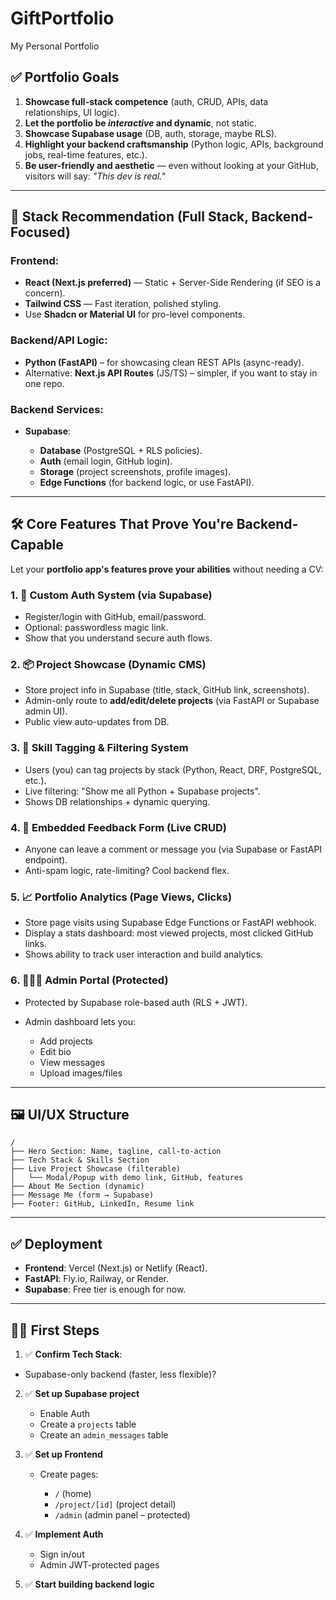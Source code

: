 # GiftPortfolio
My Personal Portfolio

## ✅ Portfolio Goals

1. **Showcase full-stack competence** (auth, CRUD, APIs, data relationships, UI logic).
2. **Let the portfolio be *interactive* and dynamic**, not static.
3. **Showcase Supabase usage** (DB, auth, storage, maybe RLS).
4. **Highlight your backend craftsmanship** (Python logic, APIs, background jobs, real-time features, etc.).
5. **Be user-friendly and aesthetic** — even without looking at your GitHub, visitors will say: *"This dev is real."*

---

## 🧠 Stack Recommendation (Full Stack, Backend-Focused)

### Frontend:

* **React (Next.js preferred)** — Static + Server-Side Rendering (if SEO is a concern).
* **Tailwind CSS** — Fast iteration, polished styling.
* Use **Shadcn or Material UI** for pro-level components.

### Backend/API Logic:

* **Python (FastAPI)** – for showcasing clean REST APIs (async-ready).
* Alternative: **Next.js API Routes** (JS/TS) – simpler, if you want to stay in one repo.

### Backend Services:

* **Supabase**:

  * **Database** (PostgreSQL + RLS policies).
  * **Auth** (email login, GitHub login).
  * **Storage** (project screenshots, profile images).
  * **Edge Functions** (for backend logic, or use FastAPI).

---

## 🛠️ Core Features That Prove You're Backend-Capable

Let your **portfolio app's features prove your abilities** without needing a CV:

### 1. 🔐 Custom Auth System (via Supabase)

* Register/login with GitHub, email/password.
* Optional: passwordless magic link.
* Show that you understand secure auth flows.

### 2. 📦 Project Showcase (Dynamic CMS)

* Store project info in Supabase (title, stack, GitHub link, screenshots).
* Admin-only route to **add/edit/delete projects** (via FastAPI or Supabase admin UI).
* Public view auto-updates from DB.

### 3. 🧠 Skill Tagging & Filtering System

* Users (you) can tag projects by stack (Python, React, DRF, PostgreSQL, etc.).
* Live filtering: "Show me all Python + Supabase projects".
* Shows DB relationships + dynamic querying.

### 4. 💬 Embedded Feedback Form (Live CRUD)

* Anyone can leave a comment or message you (via Supabase or FastAPI endpoint).
* Anti-spam logic, rate-limiting? Cool backend flex.

### 5. 📈 Portfolio Analytics (Page Views, Clicks)

* Store page visits using Supabase Edge Functions or FastAPI webhook.
* Display a stats dashboard: most viewed projects, most clicked GitHub links.
* Shows ability to track user interaction and build analytics.

### 6. 🧑🏽‍💼 Admin Portal (Protected)

* Protected by Supabase role-based auth (RLS + JWT).
* Admin dashboard lets you:

  * Add projects
  * Edit bio
  * View messages
  * Upload images/files

---

## 🖼 UI/UX Structure

```
/
├── Hero Section: Name, tagline, call-to-action
├── Tech Stack & Skills Section
├── Live Project Showcase (filterable)
│   └── Modal/Popup with demo link, GitHub, features
├── About Me Section (dynamic)
├── Message Me (form → Supabase)
├── Footer: GitHub, LinkedIn, Resume link
```

---

## ✅ Deployment

* **Frontend**: Vercel (Next.js) or Netlify (React).
* **FastAPI**: Fly.io, Railway, or Render.
* **Supabase**: Free tier is enough for now.

---

## ✍🏽 First Steps

1. ✅ **Confirm Tech Stack**:

  * Supabase-only backend (faster, less flexible)?

2. ✅ **Set up Supabase project**

   * Enable Auth
   * Create a `projects` table
   * Create an `admin_messages` table

3. ✅ **Set up Frontend**

   * Create pages:

     * `/` (home)
     * `/project/[id]` (project detail)
     * `/admin` (admin panel – protected)

4. ✅ **Implement Auth**

   * Sign in/out
   * Admin JWT-protected pages

5. ✅ **Start building backend logic**